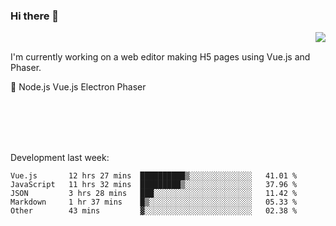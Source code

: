 ### Hi there 👋

<img align="right" src="https://github-readme-stats.vercel.app/api?username=jasonpanggo"/>

<br>
<p align="left">
I'm currently working on a web editor making H5 pages using Vue.js and Phaser.
</p>
<p align="left">
📖 Node.js Vue.js Electron Phaser
</p>
<br>
<br>
<br>
<br>

Development last week:
<!--START_SECTION:waka-->
```text
Vue.js       12 hrs 27 mins  ██████████▒░░░░░░░░░░░░░░   41.01 % 
JavaScript   11 hrs 32 mins  █████████▒░░░░░░░░░░░░░░░   37.96 % 
JSON         3 hrs 28 mins   ███░░░░░░░░░░░░░░░░░░░░░░   11.42 % 
Markdown     1 hr 37 mins    █▒░░░░░░░░░░░░░░░░░░░░░░░   05.33 % 
Other        43 mins         ▓░░░░░░░░░░░░░░░░░░░░░░░░   02.38 % 
```
<!--END_SECTION:waka-->

<!--
**JASONPANGGO/jasonpanggo** is a ✨ _special_ ✨ repository because its `README.md` (this file) appears on your GitHub profile.

Here are some ideas to get you started:

- 🔭 I’m currently working on ...
- 🌱 I’m currently learning ...
- 👯 I’m looking to collaborate on ...
- 🤔 I’m looking for help with ...
- 💬 Ask me about ...
- 📫 How to reach me: ...
- 😄 Pronouns: ...
- ⚡ Fun fact: ...
-->
